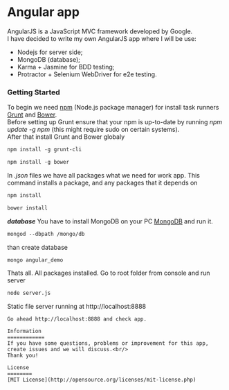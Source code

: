Angular app
====================

AngularJS is a JavaScript MVC framework developed by Google.<br/>
I have decided to write my own AngularJS app where I will be use:<br/>
- Nodejs for server side;
- MongoDB (database);
- Karma + Jasmine for BDD testing;
- Protractor + Selenium WebDriver for e2e testing.<br/>

### Getting Started
To begin we need [npm](https://www.npmjs.com/) (Node.js package manager) for install task runners [Grunt](http://gruntjs.com/) and [Bower](http://bower.io/). <br/>
Before setting up Grunt ensure that your npm is up-to-date by running *npm update -g npm* (this might require sudo on certain systems). <br/>
After that install Grunt and Bower globaly
```html
npm install -g grunt-cli
```
```html
npm install -g bower
```
In *.json* files we have all packages what we need for work app. This command installs a package, and any packages that it depends on
```html
npm install
```
```html
bower install
```
***database***
You have to install MongoDB on your PC [MongoDB](http://docs.mongodb.org/manual/tutorial/install-mongodb-on-windows/) and run it.
```html
mongod --dbpath /mongo/db
```
than create database
```html
mongo angular_demo
```
Thats all. All packages installed. Go to root folder from console and run server
```html
node server.js
```

Static file server running at http://localhost:8888
```
Go ahead http://localhost:8888 and check app.

Information
============
If you have some questions, problems or improvement for this app, create issues and we will discuss.<br/>
Thank you!

License
========
[MIT License](http://opensource.org/licenses/mit-license.php)



